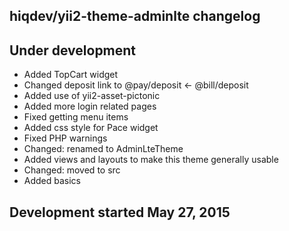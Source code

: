 hiqdev/yii2-theme-adminlte changelog
------------------------------------

## Under development

- Added TopCart widget
- Changed deposit link to @pay/deposit <- @bill/deposit
- Added use of yii2-asset-pictonic
- Added more login related pages
- Fixed getting menu items
- Added css style for Pace widget
- Fixed PHP warnings
- Changed: renamed to AdminLteTheme
- Added views and layouts to make this theme generally usable
- Changed: moved to src
- Added basics

## Development started May 27, 2015

